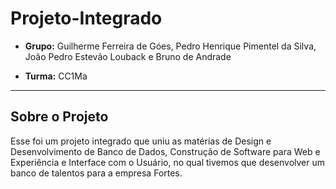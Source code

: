 # Projeto-Integrado

* **Grupo:** Guilherme Ferreira de Góes, Pedro Henrique Pimentel da Silva, João Pedro Estevão Louback e Bruno de Andrade
  
* **Turma:** CC1Ma
___
## Sobre o Projeto
Esse foi um projeto integrado que uniu as matérias de Design e Desenvolvimento de Banco de Dados, Construção de Software 
para Web e Experiência e Interface com o Usuário, no qual tivemos que desenvolver um banco de talentos para a empresa Fortes.
